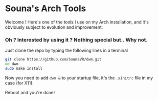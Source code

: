 # Souna's Arch Tools
Welcome ! Here's one of the tools I use on my Arch installation, and it's obviously subject to evolution and improvement.

### Oh ? Interested by using it ? Nothing special but.. Why not.

Just clone the repo by typing the following lines in a terminal

```bash
git clone https://github.com/SounaVR/dwm.git
cd dwm
sudo make install
```

Now you need to add `dwm &` to your startup file, it's the `.xinitrc` file in my case (for X11).

Reboot and you're done!
